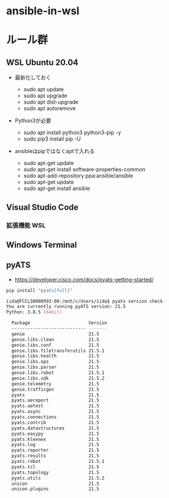# ansible-in-wsl


# ルール群

## WSL Ubuntu 20.04

- 最新化しておく
  - sudo apt update
  - sudo apt upgrade
  - sudo apt dist-upgrade
  - sudo apt autoremove

- Python3が必要
  - sudo apt install python3 python3-pip -y
  - sudo pip3 install pip -U

- ansibleはpipではなくaptで入れる
  - sudo apt-get update
  - sudo apt-get install software-properties-common
  - sudo apt-add-repository ppa:ansible/ansible
  - sudo apt-get update
  - sudo apt-get install ansible

## Visual Studio Code

### 拡張機能 WSL

## Windows Terminal

## pyATS

- https://developer.cisco.com/docs/pyats-getting-started/

```bash
pip install "pyats[full]"
```

```bash
iida@FCCLS0008993-00:/mnt/c/Users/iida$ pyats version check
You are currently running pyATS version: 21.5
Python: 3.8.5 [64bit]

  Package                      Version
  ---------------------------- -------
  genie                        21.5
  genie.libs.clean             21.5
  genie.libs.conf              21.5
  genie.libs.filetransferutils 21.5.1
  genie.libs.health            21.5
  genie.libs.ops               21.5
  genie.libs.parser            21.5
  genie.libs.robot             21.5.1
  genie.libs.sdk               21.5.2
  genie.telemetry              21.5
  genie.trafficgen             21.5
  pyats                        21.5
  pyats.aereport               21.5
  pyats.aetest                 21.5
  pyats.async                  21.5
  pyats.connections            21.5
  pyats.contrib                21.5
  pyats.datastructures         21.5
  pyats.easypy                 21.5
  pyats.kleenex                21.5
  pyats.log                    21.5
  pyats.reporter               21.5
  pyats.results                21.5
  pyats.robot                  21.5.1
  pyats.tcl                    21.5
  pyats.topology               21.5
  pyats.utils                  21.5.2
  unicon                       21.5
  unicon.plugins               21.5
```

